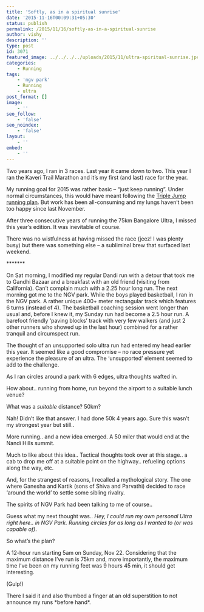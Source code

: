 ```yaml
---
title: 'Softly, as in a spiritual sunrise'
date: '2015-11-16T00:09:31+05:30'
status: publish
permalink: /2015/11/16/softly-as-in-a-spiritual-sunrise
author: vishy
description: ''
type: post
id: 3071
featured_image: ../../../../uploads/2015/11/ultra-spiritual-sunrise.jpeg
categories: 
    - Running
tags:
    - 'ngv park'
    - Running
    - ultra
post_format: []
image:
    - ''
seo_follow:
    - 'false'
seo_noindex:
    - 'false'
layout:
    - ''
embed:
    - ''
---
```

Two years ago, I ran in 3 races. Last year it came down to two. This year I ran the Kaveri Trail Marathon and it’s my first (and last) race for the year.

My running goal for 2015 was rather basic – “just keep running”. Under normal circumstances, this would have meant following the [Triple Jump running plan](http://www.ulaar.com/2013/04/18/the-triple-jump-running-plan-for-marathoners/). But work has been all-consuming and my lungs haven’t been too happy since last November.

After three consecutive years of running the 75km Bangalore Ultra, I missed this year’s edition. It was inevitable of course.

There was no wistfulness at having missed the race (jeez! I was plenty busy) but there was something else – a subliminal brew that surfaced last weekend.

 \*\*\*\*\*\*\*

On Sat morning, I modified my regular Dandi run with a detour that took me to Gandhi Bazaar and a breakfast with an old friend (visiting from California). Can’t complain much with a 2.25 hour long run. The next morning got me to the NGV park. While the boys played basketball, I ran in the NGV park. A rather unique 400+ meter rectangular track which features 6 turns (instead of 4). The basketball coaching session went longer than usual and, before I knew it, my Sunday run had become a 2.5 hour run. A barefoot friendly ‘paving blocks’ track with very few walkers (and just 2 other runners who showed up in the last hour) combined for a rather tranquil and circumspect run.

The thought of an unsupported solo ultra run had entered my head earlier this year. It seemed like a good compromise – no race pressure yet experience the pleasure of an ultra. The ‘unsupported’ element seemed to add to the challenge.

As I ran circles around a park with 6 edges, ultra thoughts wafted in.

How about.. running from home, run beyond the airport to a suitable lunch venue?

What was a *suitable* distance? 50km?

Nah! Didn’t like that answer. I had done 50k 4 years ago. Sure this wasn’t my strongest year but still..

More running.. and a new idea emerged. A 50 miler that would end at the Nandi Hills summit.

Much to like about this idea.. Tactical thoughts took over at this stage.. a cab to drop me off at a suitable point on the highway.. refueling options along the way, etc.

And, for the strangest of reasons, I recalled a mythological story. The one where Ganesha and Kartik (sons of Shiva and Parvathi) decided to race ‘around the world’ to settle some sibling rivalry.

The spirits of NGV Park had been talking to me of course..

Guess what my next thought was.. *Hey, I could run my own personal Ultra right here.. in NGV Park. Running circles for as long as I wanted to (or was capable of)*.

So what’s the plan?

A 12-hour run starting 5am on Sunday, Nov 22. Considering that the maximum distance I’ve run is 75km and, more importantly, the maximum time I’ve been on my running feet was 9 hours 45 min, it should get interesting.

(Gulp!)

There I said it and also thumbed a finger at an old superstition to not announce my runs \*before hand\*.

